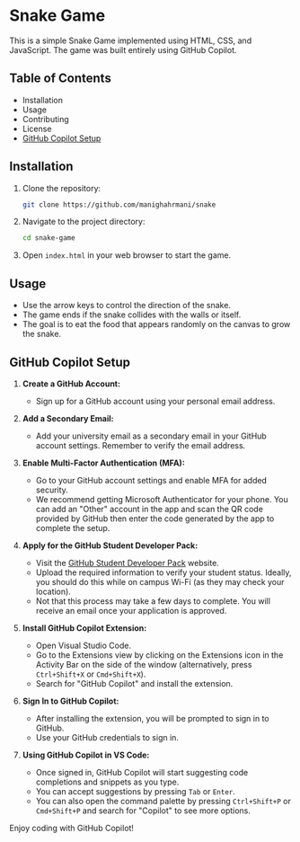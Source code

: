 # Snake Game

This is a simple Snake Game implemented using HTML, CSS, and JavaScript. The game was built entirely using GitHub Copilot.

## Table of Contents

- Installation
- Usage
- Contributing
- License
- [GitHub Copilot Setup](#github-copilot-setup)

## Installation

1. Clone the repository:
    ```sh
    git clone https://github.com/manighahrmani/snake
    ```
2. Navigate to the project directory:
    ```sh
    cd snake-game
    ```
3. Open `index.html` in your web browser to start the game.

## Usage

- Use the arrow keys to control the direction of the snake.
- The game ends if the snake collides with the walls or itself.
- The goal is to eat the food that appears randomly on the canvas to grow the snake.

## GitHub Copilot Setup

1. **Create a GitHub Account:**
   - Sign up for a GitHub account using your personal email address.

2. **Add a Secondary Email:**
   - Add your university email as a secondary email in your GitHub account settings. Remember to verify the email address.

3. **Enable Multi-Factor Authentication (MFA):**
   - Go to your GitHub account settings and enable MFA for added security.
   - We recommend getting Microsoft Authenticator for your phone. You can add an "Other" account in the app and scan the QR code provided by GitHub then enter the code generated by the app to complete the setup.

4. **Apply for the GitHub Student Developer Pack:**
   - Visit the [GitHub Student Developer Pack](https://education.github.com/pack) website.
   - Upload the required information to verify your student status. Ideally, you should do this while on campus Wi-Fi (as they may check your location).
   - Not that this process may take a few days to complete. You will receive an email once your application is approved.

5. **Install GitHub Copilot Extension:**
   - Open Visual Studio Code.
   - Go to the Extensions view by clicking on the Extensions icon in the Activity Bar on the side of the window (alternatively, press `Ctrl+Shift+X` or `Cmd+Shift+X`).
   - Search for "GitHub Copilot" and install the extension.

6. **Sign In to GitHub Copilot:**
   - After installing the extension, you will be prompted to sign in to GitHub.
   - Use your GitHub credentials to sign in.

7. **Using GitHub Copilot in VS Code:**
   - Once signed in, GitHub Copilot will start suggesting code completions and snippets as you type.
   - You can accept suggestions by pressing `Tab` or `Enter`.
   - You can also open the command palette by pressing `Ctrl+Shift+P` or `Cmd+Shift+P` and search for "Copilot" to see more options.

Enjoy coding with GitHub Copilot!
